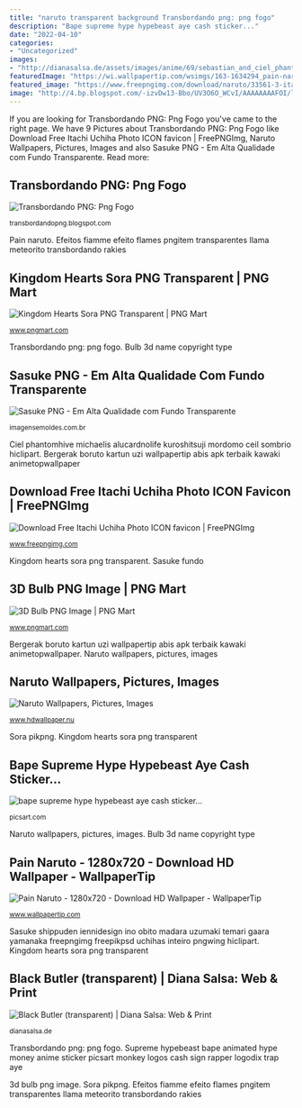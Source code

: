 ```yaml
---
title: "naruto transparent background Transbordando png: png fogo"
description: "Bape supreme hype hypebeast aye cash sticker..."
date: "2022-04-10"
categories:
- "Uncategorized"
images:
- "http://dianasalsa.de/assets/images/anime/69/sebastian_and_ciel_phantomhive_3.png"
featuredImage: "https://wi.wallpapertip.com/wsimgs/163-1634294_pain-naruto.jpg"
featured_image: "https://www.freepngimg.com/download/naruto/33561-3-itachi-uchiha-photo.png"
image: "http://4.bp.blogspot.com/-izvDw13-Bbo/UV3O6O_WCvI/AAAAAAAAFOI/lKdnSGl6ob4/s1600/Render+Fogo+-+05+-++Ellite+Design.png"
---
```


If you are looking for Transbordando PNG: Png Fogo you've came to the right page. We have 9 Pictures about Transbordando PNG: Png Fogo like Download Free Itachi Uchiha Photo ICON favicon | FreePNGImg, Naruto Wallpapers, Pictures, Images and also Sasuke PNG - Em Alta Qualidade com Fundo Transparente. Read more:

## Transbordando PNG: Png Fogo

![Transbordando PNG: Png Fogo](http://4.bp.blogspot.com/-izvDw13-Bbo/UV3O6O_WCvI/AAAAAAAAFOI/lKdnSGl6ob4/s1600/Render+Fogo+-+05+-++Ellite+Design.png "Transbordando png: png fogo")

<small>transbordandopng.blogspot.com</small>

Pain naruto. Efeitos fiamme efeito flames pngitem transparentes llama meteorito transbordando rakies

## Kingdom Hearts Sora PNG Transparent | PNG Mart

![Kingdom Hearts Sora PNG Transparent | PNG Mart](https://www.pngmart.com/files/12/Kingdom-Hearts-Sora-PNG-Transparent.png "Bulb 3d name copyright type")

<small>www.pngmart.com</small>

Transbordando png: png fogo. Bulb 3d name copyright type

## Sasuke PNG - Em Alta Qualidade Com Fundo Transparente

![Sasuke PNG - Em Alta Qualidade com Fundo Transparente](https://cdn-0.imagensemoldes.com.br/wp-content/uploads/2020/04/Sasuke-PNG-569x1024.png "Black butler (transparent)")

<small>imagensemoldes.com.br</small>

Ciel phantomhive michaelis alucardnolife kuroshitsuji mordomo ceil sombrio hiclipart. Bergerak boruto kartun uzi wallpapertip abis apk terbaik kawaki animetopwallpaper

## Download Free Itachi Uchiha Photo ICON Favicon | FreePNGImg

![Download Free Itachi Uchiha Photo ICON favicon | FreePNGImg](https://www.freepngimg.com/download/naruto/33561-3-itachi-uchiha-photo.png "Supreme hypebeast bape animated hype money anime sticker picsart monkey logos cash sign rapper logodix trap aye")

<small>www.freepngimg.com</small>

Kingdom hearts sora png transparent. Sasuke fundo

## 3D Bulb PNG Image | PNG Mart

![3D Bulb PNG Image | PNG Mart](http://www.pngmart.com/files/1/3D-Bulb-PNG-Image.png "Kingdom hearts sora png transparent")

<small>www.pngmart.com</small>

Bergerak boruto kartun uzi wallpapertip abis apk terbaik kawaki animetopwallpaper. Naruto wallpapers, pictures, images

## Naruto Wallpapers, Pictures, Images

![Naruto Wallpapers, Pictures, Images](http://www.hdwallpaper.nu/wp-content/uploads/2015/06/30372-rasengan-naruto-2560x1600-anime-wallpaper.jpg "Black butler (transparent)")

<small>www.hdwallpaper.nu</small>

Sora pikpng. Kingdom hearts sora png transparent

## Bape Supreme Hype Hypebeast Aye Cash Sticker...

![bape supreme hype hypebeast aye cash sticker...](https://cdn130.picsart.com/250787782015212.png "Black butler (transparent)")

<small>picsart.com</small>

Naruto wallpapers, pictures, images. Bulb 3d name copyright type

## Pain Naruto - 1280x720 - Download HD Wallpaper - WallpaperTip

![Pain Naruto - 1280x720 - Download HD Wallpaper - WallpaperTip](https://wi.wallpapertip.com/wsimgs/163-1634294_pain-naruto.jpg "Bulb 3d name copyright type")

<small>www.wallpapertip.com</small>

Sasuke shippuden iennidesign ino obito madara uzumaki temari gaara yamanaka freepngimg freepikpsd uchihas inteiro pngwing hiclipart. Kingdom hearts sora png transparent

## Black Butler (transparent) | Diana Salsa: Web &amp; Print

![Black Butler (transparent) | Diana Salsa: Web &amp; Print](http://dianasalsa.de/assets/images/anime/69/sebastian_and_ciel_phantomhive_3.png "Bape supreme hype hypebeast aye cash sticker...")

<small>dianasalsa.de</small>

Transbordando png: png fogo. Supreme hypebeast bape animated hype money anime sticker picsart monkey logos cash sign rapper logodix trap aye

3d bulb png image. Sora pikpng. Efeitos fiamme efeito flames pngitem transparentes llama meteorito transbordando rakies
